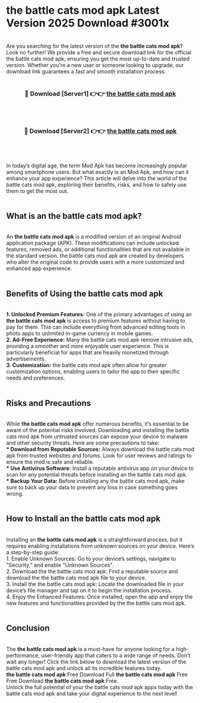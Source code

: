 # the battle cats mod apk Latest Version 2025 Download #3001x<br>
<br>
Are you searching for the latest version of the <strong>the battle cats mod apk</strong>? Look no further! We provide a free and secure download link for the official the battle cats mod apk, ensuring you get the most up-to-date and trusted version. Whether you're a new user or someone looking to upgrade, our download link guarantees a fast and smooth installation process.
<br>
<br>
<div align="center">
<h3>🔴 Download [Server1] 👉👉 <a href="https://modyolo.store/the_battle_cats_mod_apk">the battle cats mod apk</a></h3><br>
<br>
<h3>🔴 Download [Server2] 👉👉 <a href="https://modyolo.store/=the_battle_cats_mod_apk">the battle cats mod apk</a></h3><br>
</div>
<br>
<br>
In today’s digital age, the term Mod Apk has become increasingly popular among smartphone users. But what exactly is an Mod Apk, and how can it enhance your app experience? This article will delve into the world of the battle cats mod apk, exploring their benefits, risks, and how to safely use them to get the most out.
<br>
<br>
<h2>What is an the battle cats mod apk?</h2>
<br>
An <strong>the battle cats mod apk</strong> is a modified version of an original Android application package (APK). These modifications can include unlocked features, removed ads, or additional functionalities that are not available in the standard version. the battle cats mod apk are created by developers who alter the original code to provide users with a more customized and enhanced app experience.
<br>
<br>
<h2>Benefits of Using the battle cats mod apk</h2>
<br>
<strong> 1. Unlocked Premium Features:</strong> One of the primary advantages of using an <strong>the battle cats mod apk</strong> is access to premium features without having to pay for them. This can include everything from advanced editing tools in photo apps to unlimited in-game currency in mobile games.
<br>
<strong> 2. Ad-Free Experience:</strong> Many the battle cats mod apk remove intrusive ads, providing a smoother and more enjoyable user experience. This is particularly beneficial for apps that are heavily monetized through advertisements.
<br>
<strong> 3. Customization:</strong> the battle cats mod apk often allow for greater customization options, enabling users to tailor the app to their specific needs and preferences.
<br>
<br>
<h2>Risks and Precautions</h2>
<br>
While <strong>the battle cats mod apk</strong> offer numerous benefits, it’s essential to be aware of the potential risks involved. Downloading and installing the battle cats mod apk from untrusted sources can expose your device to malware and other security threats. Here are some precautions to take:
<br>
<strong> * Download from Reputable Sources:</strong> Always download the battle cats mod apk from trusted websites and forums. Look for user reviews and ratings to ensure the mod is safe and reliable.
<br>
<strong> * Use Antivirus Software:</strong> Install a reputable antivirus app on your device to scan for any potential threats before installing an the battle cats mod apk.
<br>
<strong> * Backup Your Data:</strong> Before installing any the battle cats mod apk, make sure to back up your data to prevent any loss in case something goes wrong.
<br>
<br>
<h2>How to Install an the battle cats mod apk</h2>
<br>
Installing an <strong>the battle cats mod apk</strong> is a straightforward process, but it requires enabling installations from unknown sources on your device. Here’s a step-by-step guide:
<br>
 1. Enable Unknown Sources: Go to your device’s settings, navigate to "Security," and enable "Unknown Sources".
<br>
 2. Download the the battle cats mod apk: Find a reputable source and download the the battle cats mod apk file to your device.
<br>
 3. Install the the battle cats mod apk: Locate the downloaded file in your device’s file manager and tap on it to begin the installation process.
<br>
 4. Enjoy the Enhanced Features: Once installed, open the app and enjoy the new features and functionalities provided by the the battle cats mod apk.
<br>
<br>
<h2><strong>Conclusion</strong></h2>
<br>
The <strong>the battle cats mod apk</strong> is a must-have for anyone looking for a high-performance, user-friendly app that caters to a wide range of needs. Don’t wait any longer! Click the link below to download the latest version of the battle cats mod apk and unlock all its incredible features today.
<br>
<strong>the battle cats mod apk</strong> Free Download Full <strong>the battle cats mod apk</strong> Free Free Download <strong>the battle cats mod apk</strong> Free.
<br>
Unlock the full potential of your the battle cats mod apk apps today with the battle cats mod apk and take your digital experience to the next level!

